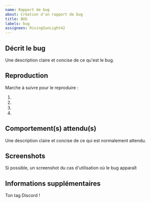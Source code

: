 ```yaml
---
name: Rapport de bug
about: Création d'un rapport de bug
title: BUG
labels: bug
assignees: RisingSunLight42
---
```


## Décrit le bug

Une description claire et concise de ce qu'est le bug.

## Reproduction

Marche à suivre pour le reproduire :

1.
2.
3.
4.

## Comportement(s) attendu(s)

Une description claire et concise de ce qui est normalement attendu.

## Screenshots

Si possible, un screenshot du cas d'utilisation où le bug apparaît

## Informations supplémentaires

Ton tag Discord !
